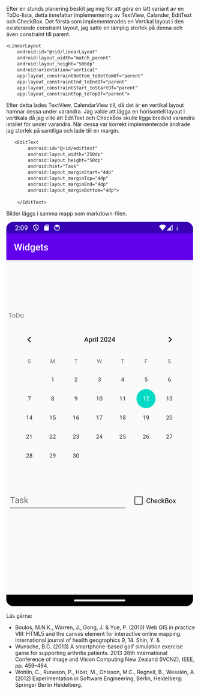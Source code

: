 Efter en stunds planering beslöt jag mig för att göra en lätt variant av en ToDo-lista, 
detta innefattar implementering av TextView, Calander, EditText och CheckBox. 
Det första som implementerades en Vertikal layout i den existerande constraint layout, 
jag satte en lämplig storlek på denna och även constraint till parent.

    <LinearLayout
        android:id="@+id/linearLayout"
        android:layout_width="match_parent"
        android:layout_height="500dp"
        android:orientation="vertical"
        app:layout_constraintBottom_toBottomOf="parent"
        app:layout_constraintEnd_toEndOf="parent"
        app:layout_constraintStart_toStartOf="parent"
        app:layout_constraintTop_toTopOf="parent">


Efter detta lades TextView, CalendarView till, då det är en vertikal layout hamnar dessa under varandra. 
Jag valde att lägga en horisontell layout i vertikala då jag ville att EditText och CheckBox skulle ligga bredvid varandra istället för under varandra. 
När dessa var korrekt implementerade ändrade jag storlek på samtliga och lade till en margin.

       <EditText 
            android:id="@+id/edittext" 
            android:layout_width="250dp" 
            android:layout_height="50dp" 
            android:hint="Task" 
            android:layout_marginStart="4dp" 
            android:layout_marginTop="4dp" 
            android:layout_marginEnd="4dp" 
            android:layout_marginBottom="4dp"> 
 
        </EditText> 


Bilder läggs i samma mapp som markdown-filen.

![](1.png)

Läs gärna:

- Boulos, M.N.K., Warren, J., Gong, J. & Yue, P. (2010) Web GIS in practice VIII: HTML5 and the canvas element for interactive online mapping. International journal of health geographics 9, 14. Shin, Y. &
- Wunsche, B.C. (2013) A smartphone-based golf simulation exercise game for supporting arthritis patients. 2013 28th International Conference of Image and Vision Computing New Zealand (IVCNZ), IEEE, pp. 459–464.
- Wohlin, C., Runeson, P., Höst, M., Ohlsson, M.C., Regnell, B., Wesslén, A. (2012) Experimentation in Software Engineering, Berlin, Heidelberg: Springer Berlin Heidelberg.
